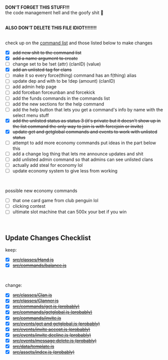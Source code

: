 **DON'T FORGET THIS STUFF!!!**<br>
the code management hell and the goofy shit 🙏
<br>
<br>

**ALSO DON'T DELETE THIS FILE IDIOT!!!!!!!!**
<br>
<br>

check up on the [command list](https://github.com/nuttmegg/Clam/blob/main/config/list.json) and those listed below to make changes
- [x] ~~add new shit to the command list~~
- [x] ~~add a name argument to create~~
- [ ] change set to be !set (attr) (clanID) (value)
- [x] ~~add an unlisted tag for clans~~
- [ ] make it so every force(thing) command has an f(thing) alias
- [ ] update dep and with to be !dep (amount) (clanID)
- [ ] add admin help page
- [ ] add forceban forceunban and forcekick
- [ ] add the funds commands in the commands list
- [ ] add the new sections for the help command
- [ ] add the help button that lets you get a command's info by name with the select menu stuff
- [x] ~~add the unlisted status as status 3 (it's private but it doesn't show up in the list command the only way to join is with forcejoin or invite)~~
- [x] ~~update get and getglobal commands and events to work with unlisted status~~
- [ ] attempt to add more economy commands put ideas in the part below this
- [ ] add a change log thing that lets me announce updates and shit
- [ ] add unlisted admin command so that admins can see unlisted clans
- [ ] actually add steal for economy lol
- [ ] update economy system to give less from working
<br>

possible new economy commands
- [ ] that one card game from club penguin lol
- [ ] clicking contest
- [ ] ultimate slot machine that can 500x your bet if you win
<br>

## Update Changes Checklist
keep:
- [x] ~~[src/classes/Hand.js](https://github.com/nuttmegg/Clam/blob/main/src/classes/Hand.js)~~
- [x] ~~[src/commands/balance.js](https://github.com/nuttmegg/Clam/blob/main/src/commands/balance.js)~~
<br>

change:
- [x] ~~[src/classes/Clan.js](https://github.com/nuttmegg/Clam/blob/main/src/classes/Clan.js)~~
- [x] ~~[src/classes/Clanner.js](https://github.com/nuttmegg/Clam/blob/main/src/classes/Clanner.js)~~
- [x] ~~[src/commands/get.js (probably)](https://github.com/nuttmegg/Clam/blob/main/src/commands/get.js)~~
- [x] ~~[src/commands/getglobal.js (probably)](https://github.com/nuttmegg/Clam/blob/main/src/commands/getglobal.js)~~
- [x] ~~[src/commands/invite.js](https://github.com/nuttmegg/Clam/blob/main/src/commands/invite.js)~~
- [x] ~~[src/events/get and getglobal.js (probably)](https://github.com/nuttmegg/Clam/blob/main/src/events/get%20and%20getglobal.js)~~
- [x] ~~[src/events/invite accept.js (probably)](https://github.com/nuttmegg/Clam/blob/main/src/events/invite%20accept.js)~~
- [x] ~~[src/events/invite decline.js (probably)](https://github.com/nuttmegg/Clam/blob/main/src/events/invite%20decline.js)~~
- [x] ~~[src/events/message delete.js (probably)](https://github.com/nuttmegg/Clam/blob/main/src/events/message%20delete.js)~~
- [x] ~~[src/data/template.js](https://github.com/nuttmegg/Clam/blob/main/src/data/template.js)~~
- [x] ~~[src/assets/index.js (probably)](https://github.com/nuttmegg/Clam/blob/main/src/assets/index.js)~~
